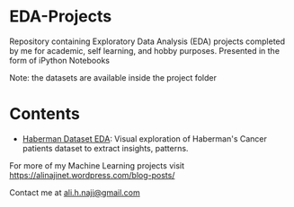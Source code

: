 # EDA-Projects
Repository containing Exploratory Data Analysis (EDA) projects completed by me for academic, self learning, and hobby purposes. Presented in the form of iPython Notebooks

Note: the datasets are available inside the project folder

# Contents
* [Haberman Dataset EDA](https://github.com/ali-naji/EDA-Projects/blob/master/Haberman%20Dataset%20EDA/EDA.ipynb): Visual exploration of Haberman's Cancer patients dataset to extract insights, patterns.

For more of my Machine Learning projects visit https://alinajinet.wordpress.com/blog-posts/

Contact me at ali.h.naji@gmail.com
